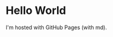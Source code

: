 <!DOCTYPE html>
<html>
<body>
<h1>Hello World</h1>
<p>I'm hosted with GitHub Pages (with md).</p> 
</body>
</html>

